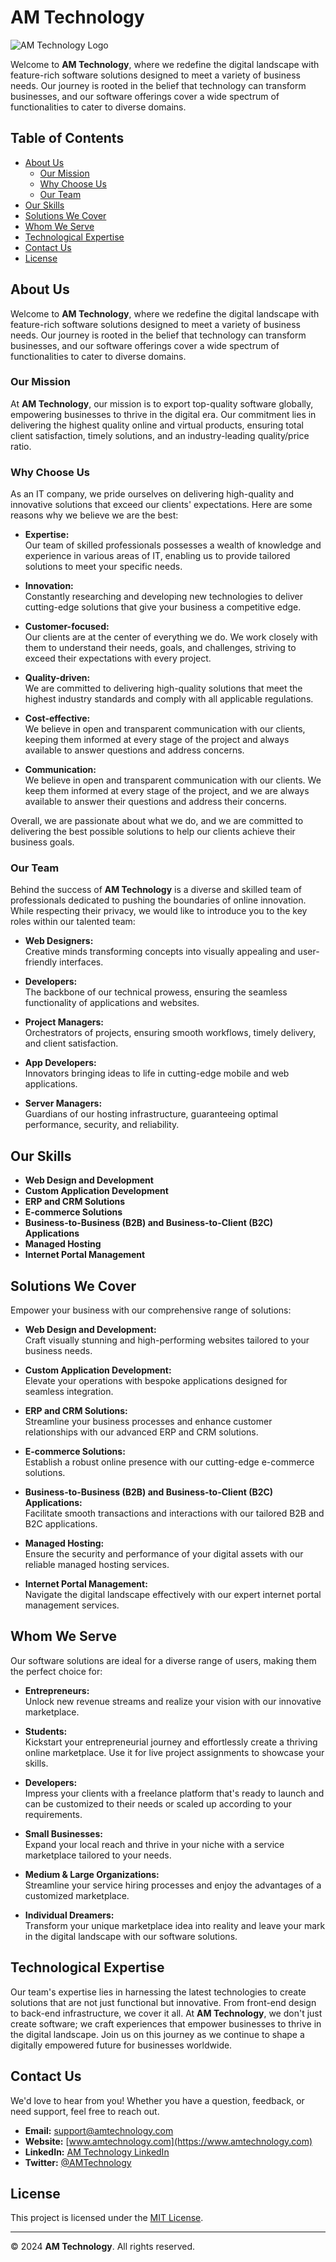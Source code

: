# AM Technology

![AM Technology Logo](https://your-logo-url.com/logo.png)

Welcome to **AM Technology**, where we redefine the digital landscape with feature-rich software solutions designed to meet a variety of business needs. Our journey is rooted in the belief that technology can transform businesses, and our software offerings cover a wide spectrum of functionalities to cater to diverse domains.

## Table of Contents

- [About Us](#about-us)
  - [Our Mission](#our-mission)
  - [Why Choose Us](#why-choose-us)
  - [Our Team](#our-team)
- [Our Skills](#our-skills)
- [Solutions We Cover](#solutions-we-cover)
- [Whom We Serve](#whom-we-serve)
- [Technological Expertise](#technological-expertise)
- [Contact Us](#contact-us)
- [License](#license)

## About Us

Welcome to **AM Technology**, where we redefine the digital landscape with feature-rich software solutions designed to meet a variety of business needs. Our journey is rooted in the belief that technology can transform businesses, and our software offerings cover a wide spectrum of functionalities to cater to diverse domains.

### Our Mission

At **AM Technology**, our mission is to export top-quality software globally, empowering businesses to thrive in the digital era. Our commitment lies in delivering the highest quality online and virtual products, ensuring total client satisfaction, timely solutions, and an industry-leading quality/price ratio.

### Why Choose Us

As an IT company, we pride ourselves on delivering high-quality and innovative solutions that exceed our clients' expectations. Here are some reasons why we believe we are the best:

- **Expertise:**  
  Our team of skilled professionals possesses a wealth of knowledge and experience in various areas of IT, enabling us to provide tailored solutions to meet your specific needs.

- **Innovation:**  
  Constantly researching and developing new technologies to deliver cutting-edge solutions that give your business a competitive edge.

- **Customer-focused:**  
  Our clients are at the center of everything we do. We work closely with them to understand their needs, goals, and challenges, striving to exceed their expectations with every project.

- **Quality-driven:**  
  We are committed to delivering high-quality solutions that meet the highest industry standards and comply with all applicable regulations.

- **Cost-effective:**  
  We believe in open and transparent communication with our clients, keeping them informed at every stage of the project and always available to answer questions and address concerns.

- **Communication:**  
  We believe in open and transparent communication with our clients. We keep them informed at every stage of the project, and we are always available to answer their questions and address their concerns.

Overall, we are passionate about what we do, and we are committed to delivering the best possible solutions to help our clients achieve their business goals.

### Our Team

Behind the success of **AM Technology** is a diverse and skilled team of professionals dedicated to pushing the boundaries of online innovation. While respecting their privacy, we would like to introduce you to the key roles within our talented team:

- **Web Designers:**  
  Creative minds transforming concepts into visually appealing and user-friendly interfaces.

- **Developers:**  
  The backbone of our technical prowess, ensuring the seamless functionality of applications and websites.

- **Project Managers:**  
  Orchestrators of projects, ensuring smooth workflows, timely delivery, and client satisfaction.

- **App Developers:**  
  Innovators bringing ideas to life in cutting-edge mobile and web applications.

- **Server Managers:**  
  Guardians of our hosting infrastructure, guaranteeing optimal performance, security, and reliability.

## Our Skills

- **Web Design and Development**
- **Custom Application Development**
- **ERP and CRM Solutions**
- **E-commerce Solutions**
- **Business-to-Business (B2B) and Business-to-Client (B2C) Applications**
- **Managed Hosting**
- **Internet Portal Management**

## Solutions We Cover

Empower your business with our comprehensive range of solutions:

- **Web Design and Development:**  
  Craft visually stunning and high-performing websites tailored to your business needs.

- **Custom Application Development:**  
  Elevate your operations with bespoke applications designed for seamless integration.

- **ERP and CRM Solutions:**  
  Streamline your business processes and enhance customer relationships with our advanced ERP and CRM solutions.

- **E-commerce Solutions:**  
  Establish a robust online presence with our cutting-edge e-commerce solutions.

- **Business-to-Business (B2B) and Business-to-Client (B2C) Applications:**  
  Facilitate smooth transactions and interactions with our tailored B2B and B2C applications.

- **Managed Hosting:**  
  Ensure the security and performance of your digital assets with our reliable managed hosting services.

- **Internet Portal Management:**  
  Navigate the digital landscape effectively with our expert internet portal management services.

## Whom We Serve

Our software solutions are ideal for a diverse range of users, making them the perfect choice for:

- **Entrepreneurs:**  
  Unlock new revenue streams and realize your vision with our innovative marketplace.

- **Students:**  
  Kickstart your entrepreneurial journey and effortlessly create a thriving online marketplace. Use it for live project assignments to showcase your skills.

- **Developers:**  
  Impress your clients with a freelance platform that's ready to launch and can be customized to their needs or scaled up according to your requirements.

- **Small Businesses:**  
  Expand your local reach and thrive in your niche with a service marketplace tailored to your needs.

- **Medium & Large Organizations:**  
  Streamline your service hiring processes and enjoy the advantages of a customized marketplace.

- **Individual Dreamers:**  
  Transform your unique marketplace idea into reality and leave your mark in the digital landscape with our software solutions.

## Technological Expertise

Our team's expertise lies in harnessing the latest technologies to create solutions that are not just functional but innovative. From front-end design to back-end infrastructure, we cover it all. At **AM Technology**, we don't just create software; we craft experiences that empower businesses to thrive in the digital landscape. Join us on this journey as we continue to shape a digitally empowered future for businesses worldwide.

## Contact Us

We'd love to hear from you! Whether you have a question, feedback, or need support, feel free to reach out.

- **Email:** [support@amtechnology.com](mailto:support@amtechnology.com)
- **Website:** [www.amtechnology.com](https://www.amtechnology.com)
- **LinkedIn:** [AM Technology LinkedIn](https://www.linkedin.com/company/amtechnology)
- **Twitter:** [@AMTechnology](https://twitter.com/AMTechnology)

## License

This project is licensed under the [MIT License](LICENSE).

---

© 2024 **AM Technology**. All rights reserved.
